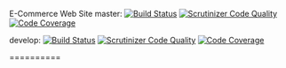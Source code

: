 E-Commerce Web Site
master:
[![Build Status](https://travis-ci.org/vsmihaylovsky/GeekHubSymfonyShop.svg?branch=master)](https://travis-ci.org/vsmihaylovsky/GeekHubSymfonyShop)
[![Scrutinizer Code Quality](https://scrutinizer-ci.com/g/vsmihaylovsky/GeekHubSymfonyShop/badges/quality-score.png?b=master)](https://scrutinizer-ci.com/g/vsmihaylovsky/GeekHubSymfonyShop/?branch=master)
[![Code Coverage](https://scrutinizer-ci.com/g/vsmihaylovsky/GeekHubSymfonyShop/badges/coverage.png?b=master)](https://scrutinizer-ci.com/g/vsmihaylovsky/GeekHubSymfonyShop/?branch=master)

develop:
[![Build Status](https://travis-ci.org/vsmihaylovsky/GeekHubSymfonyShop.svg?branch=develop)](https://travis-ci.org/vsmihaylovsky/GeekHubSymfonyShop)
[![Scrutinizer Code Quality](https://scrutinizer-ci.com/g/vsmihaylovsky/GeekHubSymfonyShop/badges/quality-score.png?b=develop)](https://scrutinizer-ci.com/g/vsmihaylovsky/GeekHubSymfonyShop/?branch=develop)
[![Code Coverage](https://scrutinizer-ci.com/g/vsmihaylovsky/GeekHubSymfonyShop/badges/coverage.png?b=develop)](https://scrutinizer-ci.com/g/vsmihaylovsky/GeekHubSymfonyShop/?branch=develop)

==========
